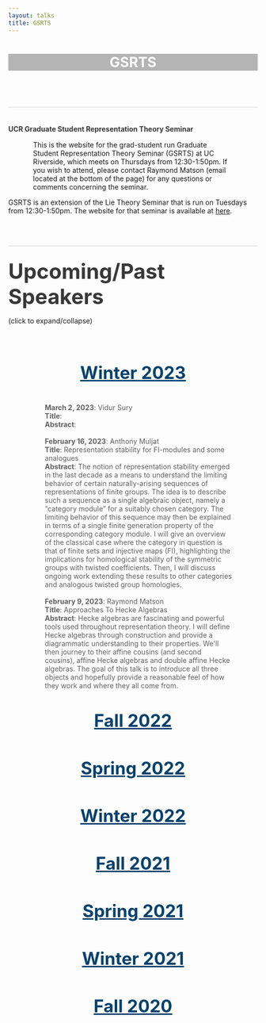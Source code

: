 ```yaml
---
layout: talks
title: GSRTS
---
```



<script type="text/javascript" async 
	src="https://cdnjs.cloudflare.com/ajax/libs/mathjax/2.7.1/MathJax.js?config=TeX-AMS-MML_HTMLorMML">
</script>
<header class="hero hero_big">
	<div style="background-image:url(/pictures/RootSystems.jpg)" class="hero__bg">
	</div>
	<div class="overlay" style="background-color: rgba(43, 43, 43, 0.35);">
		<div class="IJContainer">
			<h1 style="color:white" class="hero__title">GSRTS</h1>
		</div>
	</div>
</header>
<!-- <div class="bgImage-container">
	<img src="/pictures/T12.jpg" style="width:100%; height:41;">
	<div class="bgImage-centered">
		<br>
		<div class="blurb" style="color: white">
			<h1 align=center>Teaching</h1>
		</div>
		<br>
	</div>
</div> -->

<!-- <br>
<h1 align=center>Teaching</h1> -->

<br>
<div style="border-top: 1px solid #d5d5d5; margin-bottom:15px;">
	<h4 style="margin-top:35px; margin-bottom:15px; color: #383838">UCR Graduate Student Representation Theory Seminar</h4>
</div>

<p style="margin-left: 50px; margin-right: 50px;">This is the website for the grad-student run Graduate Student Representation Theory Seminar (GSRTS) at UC Riverside, which meets on Thursdays from 12:30-1:50pm. If you wish to attend, please contact Raymond Matson (email located at the bottom of the page) for any questions or comments concerning the seminar.

GSRTS is an extension of the Lie Theory Seminar that is run on Tuesdays from 12:30-1:50pm. The website for that seminar is available at <a href="https://sites.google.com/view/petersamuelson/lie-theory-seminar">here</a>.</p>
<br>
<br>
<div style="border-top: 1px solid #d5d5d5; margin-bottom:15px;">
	<div style="display:inline-block">
		<h4 style="margin-top:25px; margin-bottom:15px; color: #383838; font-size: 3em;">Upcoming/Past Speakers</h4>
		<p style="font-size: 1em;">(click to expand/collapse)</p>
		<br><br><br>
		<h1 onclick="toggleDetails('Wnt2023')" style="font-size: 2.5em; text-align: center; margin-top:10px; margin-bottom:10px; color: #05426c"><u>Winter 2023</u></h1>
		<ul id='Wnt2023' style="display: inline-block; text-align: left; margin-left: 50px; margin-right: 50px; list-style-type:none;">
			<br>
			<li style="color: #606060"><b>March 2, 2023</b>: Vidur Sury</li>
			<li style="color: #606060"><b>Title</b>: </li>
			<li style="color: #606060"><b>Abstract</b>: </li>
			<br>
			<li style="color: #606060"><b>February 16, 2023</b>: Anthony Muljat</li>
			<li style="color: #606060"><b>Title</b>: Representation stability for FI-modules and some analogues</li>
			<li style="color: #606060"><b>Abstract</b>: The notion of representation stability emerged in the last decade as a means to understand the limiting behavior of certain naturally-arising sequences of representations of finite groups. The idea is to describe such a sequence as a single algebraic object, namely a “category module” for a suitably chosen category. The limiting behavior of this sequence may then be explained in terms of a single finite generation property of the corresponding category module. I will give an overview of the classical case where the category in question is that of finite sets and injective maps (FI), highlighting the implications for homological stability of the symmetric groups with twisted coefficients. Then, I will discuss ongoing work extending these results to other categories and analogous twisted group homologies.</li>
			<br>
			<li style="color: #606060"><b>February 9, 2023</b>: Raymond Matson</li>
			<li style="color: #606060"><b>Title</b>: Approaches To Hecke Algebras</li>
			<li style="color: #606060"><b>Abstract</b>: Hecke algebras are fascinating and powerful tools used throughout representation theory. I will define Hecke algebras through construction and provide a diagrammatic understanding to their properties. We'll then journey to their affine cousins (and second cousins), affine Hecke algebras and double affine Hecke algebras. The goal of this talk is to introduce all three objects and hopefully provide a reasonable feel of how they work and where they all come from.</li>
		</ul>
		<br>
		<br>
		<h1 onclick="toggleDetails('Fall2022')" style="font-size: 2.5em; text-align: center; margin-top:10px; margin-bottom:10px; color: #05426c"><u>Fall 2022</u></h1>
		<ul id='Fall2022' style="display: none; text-align: left; margin-left: 50px; margin-right: 50px; list-style-type:none;">
			<br>
			<li style="color: #606060"><b>November 3, 2022</b>: Anthony Muljat</li>
			<li style="color: #606060"><b>Title</b>: Representation stability for generalized hyperoctahedral subgroups of wreath products</li>
			<li style="color: #606060"><b>Abstract</b>:  A general goal in the field of representation stability is to show that, given an ascending chain of groups \(\{G_n\}\) and a field \(k\), any sequence \(\{V_n\}\) of finite-dimensional representations of \(G_n\) over \(k\) that satisfies a certain finite generation condition is representation stable. This result holds when \(G_n\) are the Weyl groups for types \(B\)/\(C\), and \(k\) is algebraically closed and of characteristic 0. Wilson (2014) showed that this property descends to the Weyl groups for type \(D\). In this talk, we will discuss our application of Wilson’s method to the wreath products \(A \sim S_n\) and analogous subgroups. In doing so, we generalize the stability result from the case where \(A = \mathbb{Z}_2\) to an arbitrary finite abelian group \(A\).</li>
			<br>
			<li style="color: #606060"><b>October 27, 2022</b>: Joseph Wagner</li>
			<li style="color: #606060"><b>Title</b>: Generalized Demazure Modules of the Twisted Current Algebra <span class="math inline">\(^2\tilde{A}_{2\ell-1}\)</span></li>
			<li style="color: #606060"><b>Abstract</b>: In this talk, I will first give some background information on Lie algebras, including some of their properties and how they can be classified. I'll then introduce twisted Lie algebras, affine Lie algebras, and current algebras, and explain how they are constructed.  Finally, I'll define certain types of Lie algebra representations called Demazure modules, as well as a certain family of generalized Demazure modules which my research focuses on. I'll end the talk with a brief look at what I'm trying to show in my research, and some of the progress I've made so far.</li>
			<br>
			<li style="color: #606060"><b>October 13, 2022</b>: Raymond Matson</li>
			<li style="color: #606060"><b>Title</b>: Stated Skein Modules and DAHAs</li>
			<li style="color: #606060"><b>Abstract</b>: Some knot invariants come from looking at highly noncommutative associated groups. As these groups can be incredibly difficult to work with, one can instead consider corresponding commutative algebras and representations. However, if you want to still extract knot invariants you need to quantize these algebras and skein theory provides a breathable way to understand these deformations. In 2012, Berest and Samuelson provided a geometric way to understand these invariants and in the process uncovered certain defining modules for a bigger underlying beast, double affine Hecke algebras. I will discuss these module structures and how they act in the context of a newer, more general skein theory recently established by Thang Lê. This new theory, called stated skein theory, provides significant additional algebraic structure to these algebras and modules and will hopefully lead to more insights into a nicer presentation of these DAHAs.</li>
			<br>
			<li style="color: #606060"><b>October 6, 2022</b>: Raymond Matson</li>
			<li style="color: #606060"><b>Title</b>: Two Truths and a Lie</li>
			<li style="color: #606060"><b>Abstract</b>: In this talk we will go over fundamental definitions and ideas in Lie theory that anyone going into Lie theory or representation theory will learn about at some point. My goal is to give a small and hopefully comfortable crash course on some topics in the Lie Algebras electives offered here at UCR and if there's time, introduce a couple of the topics that the algebraists here (in particular us graduate students) are interested in.</li>
		</ul>
		<br>
		<br>
		<h1 onclick="toggleDetails('Spr2022')" style="font-size: 2.5em; text-align: center; margin-top:10px; margin-bottom:10px; color: #05426c"><u>Spring 2022</u></h1>
		<ul id='Spr2022' style="display: none; text-align: left; margin-left: 50px; margin-right: 50px; list-style-type:none;">
			<br>
			<li style="color: #606060"><b>May 19, 2022</b>: Jonathan Dugan</li>
			<li style="color: #606060"><b>Title</b>: Fusion products and Demazure modules for type <span class="math inline">\(A\)</span> current algebras</li>
			<li style="color: #606060"><b>Abstract</b>: Since the 1980s, an important area of study has been the category of finite-dimensional representations of quantum affine algebras. One way to study these representations is to go from a quantum level to the classical level via a graded limit, which becomes a graded representation of the corresponding current algebra; examples include local Weyl modules and Demazure modules. However, the graded limit of a tensor product of quantum affine algebra modules is not necessarily isomorphic to the tensor product of their graded limits. Instead, the correct notion seems to be that of the fusion product introduced by Feigin and Loktev in 1999, but this product is difficult to work with. Recent work by Biswal, Chari, Shereen, and Wand has found graded characters and generators and relations for the fusion product of a local Weyl module with a level 2 Demazure module for the type <span class="math inline">\(A\)</span> current algebra under suitable conditions. In this talk, I will share my work to expand on these results by removing these conditions.</li>
			<br>
			<li style="color: #606060"><b>May 12, 2022</b>: Anthony Muljat</li>
			<li style="color: #606060"><b>Title</b>: On a noetherian property of <span class="math inline">\(C\)</span>-modules current algebras</li>
			<li style="color: #606060"><b>Abstract</b>: A key result regarding stability of symmetric group representations states that, given a noetherian ring with unity <span class="math inline">\(k\)</span>, the category FI is "locally noetherian" over <span class="math inline">\(k\)</span>. This means that every FI-submodule of a finitely generated FI-module over <span class="math inline">\(k\)</span> is also finitely generated. We consider the question: what subcategories of FI are locally noetherian? In this talk we show that, for a slightly more general class of categories <span class="math inline">\(C\)</span> with a suitably restricted subcategory <span class="math inline">\(A\)</span>, local noetherianity of <span class="math inline">\(C\)</span> and <span class="math inline">\(A\)</span> are equivalent. We apply this result to some subcategories of FI and FIBC that are of interest to the theory of representation stability for finite groups (e.g. the alternating groups <span class="math inline">\(A_n\)</span> and the hyperoctahedral subgroups <span class="math inline">\(D_n\)</span>).</li>
			<br>
			<li style="color: #606060"><b>April 28, 2022</b>: Raymond Matson</li>
			<li style="color: #606060"><b>Title</b>: From Knot Invariants to Double Affine Hecke Algebras</li>
			<li style="color: #606060"><b>Abstract</b>: As if quantum deformations weren’t hard enough, we are going to construct an even more deformed object called a double affine Hecke algebra. Double affine Hecke algebras were first introduced by Cherednik to solve conjectures about Macdonald polynomials. If you sprinkle some geometry into the mix, the extra deformations DAHAs carry end up being quite useful in cleaning up some equations, smoothing out certain varieties, and they even pop up in geometric Langlands. As representation theorists, a reasonable question for us to ask is what kind of representations can we put on these DAHAs. Using a commonly studied knot invariant in topology, I will construct a particularly defining module for one specific DAHA.</li>
		</ul>
		<br>
		<br>
		<h1 onclick="toggleDetails('Wnt2022')" style="font-size: 2.5em; text-align: center; margin-top:10px; margin-bottom:10px; color: #05426c"><u>Winter 2022</u></h1>
		<ul id='Wnt2022' style="display: none; text-align: left; margin-left: 50px; margin-right: 50px; list-style-type:none;">
			<br>
			<li style="color: #606060"><b>March 3, 2022</b>: Raymond Matson</li>
			<li style="color: #606060"><b>Title</b>: Quantum Groups and Skein Theory</li>
			<li style="color: #606060"><b>Abstract</b>: Quantum groups are a type of noncommutative algebra with a lot of additional structure that are a central focus of study among many representation theorists due to their applications in physics. As interesting as these structures are, their computations can be quite a pain to work with. Skein theory provides a more playful perspective to understand these so-called quantum groups and their representations. If we have enough time, I will attempt to explain the stated skein theory of the simple bigon, which has a surprising amount of algebraic structure.</li>
			<br>
			<li style="color: #606060"><b>February 24, 2022</b>: Jonathan Dugan</li>
			<li style="color: #606060"><b>Title</b>: Macdonald Polynomials and Demazure Modules for the Current Algebra <span class="math inline">\(\mathfrak{sl}_{n+1}[t]\)</span>, Part II</li>
			<li style="color: #606060"><b>Abstract</b>: Last time I spoke, I discussed character formulae and Demazure modules for finite-dimensional representations of the Lie algebra <span class="math inline">\(\mathfrak{sl}_{n+1}\)</span>. Today, we will continue that conversation by talking about graded characters of Demazure modules for the current algebra <span class="math inline">\(\mathfrak{sl}_{n+1}[t]\)</span>. Just as the characters of the finite-dimensional irreducible modules of <span class="math inline">\(\mathfrak{sl}_{n+1}\)</span> were schur polynomials <span class="math inline">\(s_{\lambda}(z)\)</span>, we will find that the graded characters of level one Demazure modules are specialized Macdonald polynomials <span class="math inline">\(P_{\lambda}(z, q, 0)\)</span>. To study the graded characters of level two Demazure modules, in 2015 Wand introduced the Modules <span class="math inline">\(M(v, \lambda)\)</span> which interpolate between level one and level two Demazure modules. In 2020 in a paper published on the arXiv, Chari et. al. showed that for certain "compatible" pairs <span class="math inline">\((v, \lambda) \in P^+ \times P^+\)</span>, the graded characters of these modules <span class="math inline">\(M(v, \lambda)\)</span> are certain polynomials <span class="math inline">\(G_{v,\lambda}(z, q)\)</span>. In this talk, I will discuss this theory, as well as my work to expand this equality to include all pairs of weights <span class="math inline">\((v, \lambda)\in P^+ \times P^+\)</span>.</li>
			<br>
			<li style="color: #606060"><b>February 17, 2022</b>: Maranda Smith</li>
			<li style="color: #606060"><b>Title</b>: Graded Characters for level 2 Demazure modules over <span class="math inline">\(\mathfrak{so}_{2n}[t]\)</span></li>
			<li style="color: #606060"><b>Abstract</b>: In studying the representation theory of any algebra, it is necessary to understand the highest weight modules for that algebra. This has inspired the research surrounding Demazure modules, <span class="math inline">\(D(\ell, \lambda)\)</span> of affine and quantum affine Lie algebras. To study these modules, we move to a maximal parabolic subalgebra, called the current algebra, and examine these modules in this new context. A first step to understanding these modules is to know what their graded characters are. For simply laced Lie algebras, it was shown by Sanderson and Ion that the graded character of <span class="math inline">\(D(1, \lambda)\)</span> is the Macdonald Polynomial <span class="math inline">\(P_{\lambda}(z, q, 0)\)</span>. In 2020, it was shown by Biswal, Chari, Shereen, and Wand that the graded character of <span class="math inline">\(D(2, \lambda)\)</span> are positive linear combinations of Macdonlad polynomials and give explicit formulations. My research is focused on finding similar results for type-<span class="math inline">\(D\)</span>. This talk is VERY informal, and is meant to walk through my process.</li>
			<br>
			<li style="color: #606060"><b>February 10, 2022</b>: Anthony Muljat</li>
			<li style="color: #606060"><b>Title</b>: <span class="math inline">\(FI_W\)</span>-modules and stability for Weyl group representations</li>
			<li style="color: #606060"><b>Abstract</b>: "Consistent" sequences <span class="math inline">\(\{V_n\}\)</span> of <span class="math inline">\(S_n\)</span>-representations are ubiquitous in geometry and combinatorics. In 2012, Church-Ellenberg-Farb introduced FI-modules to study, among other things, the growth of irreps of <span class="math inline">\(V_n\)</span> as <span class="math inline">\(n\)</span> increases. By doing so, they showed that a sharp constraint on this growth—previously defined by Church-Farb as "uniform representation stability"—is equivalent to a finite generation property of the corresponding FI-module. Building on this framework, Wilson (2014) derived analogous results for representations of the classical Weyl groups. We will discuss this machinery with special attention to types A and B/C, and show some motivating applications.</li>
			<br>
			<li style="color: #606060"><b>February 3, 2022</b>: Jonathan Dugan</li>
			<li style="color: #606060"><b>Title</b>: Macdonald Polynomials and Demazure Modules for the Current Algebra <span class="math inline">\(\mathfrak{sl}_{n+1}[t]\)</span></li>
			<li style="color: #606060"><b>Abstract</b>: The notion of a Demazure module arises naturally from the representation theory of affine and quantum affine Lie algebras. An important family of these are the stable Demazure modules <span class="math inline">\(D(\ell, \lambda)\)</span> which admit an action of the current algebra. To study the structure of these modules, an important question to ask is, "What are their graded characters?" In the simply laced case, it was found through the work of Sanderson and Ion that the specialized Macdonald polynomials <span class="math inline">\(P_{\lambda}(z, q, 0)\)</span> are the characters of the level one Demazure module <span class="math inline">\(D(1, \lambda)\)</span>, and in 2012 Naoi showed that for types BCF to find the graded characters for <span class="math inline">\(D(1, \lambda)\)</span>, it suffices to study the relationship between level one and level two Demazure modules for type A. To tackle this problem, in 2015 Wand introduced the Modules <span class="math inline">\(M(v, \lambda)\)</span> which interpolate between level one and level two Demazure modules. In 2020 in a paper published on the arXiv, Chari et. al. showed for certain pairs <span class="math inline">\((v, \lambda) \in P^+ \times P^+\)</span> that the graded characters of these modules <span class="math inline">\(M(v, \lambda)\)</span> are certain polynomials <span class="math inline">\(G_{v, \lambda}(z, q)\)</span>. In this talk, I will discuss this theory, as well as my work to expand this equality to include all pairs of weights <span class="math inline">\((v, \lambda) \in P^+ \times P^+\)</span>.</li>
		</ul>
		<br>
		<br>
		<h1 onclick="toggleDetails('Fall2021')" style="font-size: 2.5em; text-align: center; margin-top:10px; margin-bottom:10px; color: #05426c"><u>Fall 2021</u></h1>
		<ul id='Fall2021' style="display: none; text-align: left; margin-left: 50px; margin-right: 50px; list-style-type:none;">
			<br>
			<li style="color: #606060"><b>November 18, 2021</b>: Joseph Wagner</li>
			<li style="color: #606060"><b>Title</b>: Local Weyl Modules and <span class="math inline">\(V(\xi)\)</span> Modules</li>
			<li style="color: #606060"><b>Abstract</b>: In this talk, I’ll be presenting some key points from the first two sections of the paper, “Demazure Modules, Fusion Products, and <span class="math inline">\(Q\)</span>-Systems” by Chari and Venkatesh. Specifically, I’ll be defining the current algebra, the local Weyl module, and two equivalent presentations of <span class="math inline">\(V(\xi)\)</span> modules.</li>
			<br>
			<li style="color: #606060"><b>November 4, 2021</b>: Elliott Vest</li>
			<li style="color: #606060"><b>Title</b>: An Introduction to the Quantized Universal Enveloping Algebra</li>
			<li style="color: #606060"><b>Abstract</b>: Universal enveloping algebras can be seen as the “largest” associative algebra that contains all representations of a Lie algebra. With such an algebra, one can apply a quantum deformation in order to get a quantized enveloping algebra. There are many properties the quantum enveloping algebra has that are inherited from the original as well as properties that don’t transfer. In this talk, we will focus on both the quantum and regular universal enveloping algebras over <span class="math inline">\(\mathfrak{sl}_2(\mathbb{C})\)</span>. We will note the similarities and differences of such structures which should give rise as to why quantum deformations can be interesting to look into. If time permits, we will then generalize the quantized enveloping algebra over any Lie algebra.</li>
			<br>
			<li style="color: #606060"><b>October 28, 2021</b>: Raymond Matson</li>
			<li style="color: #606060"><b>Title</b>: An Introduction to Supercharacter Theory</li>
			<li style="color: #606060"><b>Abstract</b>: Classical character theory is a way to condense important information of representations in order to classify groups and algebras up to isomorphism. Although character theory for finite groups is mostly fleshed out, some difficult cases, namely algebra groups, remain. These complicated cases have close relations to nilpotent algebras and quite a bit of Lie theory of these nilpotent algebras. As classical tools don’t seem to work well when computing irreducible characters in these cases, supercharacter theory was introduced and is currently the best we have for classifying these groups. We will discuss how to compute supercharacter theories and if there’s time we will compare classical character tables to supercharacter tables with some nice examples.</li>
			<br>
			<li style="color: #606060"><b>October 21, 2021</b>: Maranda Smith</li>
			<li style="color: #606060"><b>Title</b>: An Introduction to the Representation theory of Lie Algebras, Part II</li>
			<li style="color: #606060"><b>Abstract</b>: We will briefly recap where we left off last week, having discussed the ability to classify all finite dimensional simple Lie Algebras over <span class="math inline">\(\mathbb{C}\)</span>. In this talk, we will take what we have learned about the adjoint representation and generalize to examine all representations of a simple Lie algebra. This will allows us to classify all finite dimensional irreducible representations over said algebra. Time and will permitting, we will discuss what representations of Lie algebras tells us about the representations of the corresponding Lie groups.</li>
			<br>
			<li style="color: #606060"><b>October 14, 2021</b>: Jonathan Dugan</li>
			<li style="color: #606060"><b>Title</b>: An Introduction to the Representation theory of Lie Algebras, Part I</li>
			<li style="color: #606060"><b>Abstract</b>: Lie algebras first arose from as a means to study Lie Groups, but are interesting to study in their own right. In particular, we often look at representations of Lie algebras to see how they act on vector spaces. In this talk, we will introduce the representation theory of Lie algebras, and show how in the classical case, we can use representation theory to classify all finite dimensional simple Lie algebras over <span class="math inline">\(\mathbb{C}\)</span>. We will also classify all finite dimensional irreducible representations of the simple Lie algebras, and, if time permitting, briefly discuss how the representation theory of Lie algebras helps us understand the representation theory of Lie groups.</li>
		</ul>
		<br>
		<br>
		<h1 onclick="toggleDetails('Spr2021')" style="font-size: 2.5em; text-align: center; margin-top:10px; margin-bottom:10px; color: #05426c"><u>Spring 2021</u></h1>
		<ul id='Spr2021' style="display: none; text-align: left; margin-left: 50px; margin-right: 50px; list-style-type:none;">
			<br>
			<li style="color: #606060"><b>May 27, 2021</b>: Alex Pokorny</li>
			<li style="color: #606060"><b>Title</b>: Dubrovnik Skein Theory and Power Sum Elements</li>
			<li style="color: #606060"><b>Abstract</b>: In this work, we extend some results from the Kauffman bracket and HOMFLYPT skein theories to the Kuffman (Dubrovnik) skein theory. In particular, a definition is given for special “power sum” type elements <span class="math inline">\(\tilde{P}_k\)</span> in the Dubrovnik skein algebra of the annulus <span class="math inline">\(\mathcal{A}\)</span>. It is justified that these elements are the correct generalization for the Chebyshev polynomials (of the first kind) often used when studying Kauffman bracket skein algebras. Threadings of the <span class="math inline">\(\tilde{P}_k\)</span> are used as generators in a presentation of the Dubrovnik skein algebra of the torus <span class="math inline">\(\mathcal{T}^2\)</span>, where they are shown to satisfy surprisingly simple relations. This description of <span class="math inline">\(\mathcal{T}^2\)</span> is in turn used to describe the natural action of this algebra on the skein module of the solid torus. Separate from this, we give strong evidence that the universal character rings for the orthogonal and sympletic Lie groups correspond to the skein algebra <span class="math inline">\(\mathcal{A}\)</span> in such a way that the Schur functions of type either <span class="math inline">\(B\)</span>, <span class="math inline">\(C\)</span> or <span class="math inline">\(D\)</span> correspond to annular closures <span class="math inline">\(\tilde{Q}_\lambda\)</span> of minimal idempotents of the Birman-Murakami-Wenzl algebras <span class="math inline">\(BMW_n\)</span>. We also record some miscellaneous applications of the <span class="math inline">\(\tilde{P}_k\)</span>, such as commutation relations for the annular closures of <span class="math inline">\(BMW\)</span> symmetrizers <span class="math inline">\(\tilde{Q}_\lambda\)</span> (and their HOMFLYPT counterparts <span class="math inline">\(Q_{(n)}\)</span>) and an expression of central elements of <span class="math inline">\(BMW_n\)</span> in terms of Jucys-Murphy elements.</li>
			<br>
			<li style="color: #606060"><b>May 6, 2021</b>: Maranda Smith</li>
			<li style="color: #606060"><b>Title</b>: Short Exact Sequences and Polynomial Recursion</li>
			<li style="color: #606060"><b>Abstract</b>: We will briefly review the structure of type <span class="math inline">\(D\)</span> current algebras and introduce the modules <span class="math inline">\(M(v, \lambda)\)</span>. As of now there are 5 right exact sequences involving these modules which are conjectured to be full exact. Based on this conjecture, we will discuss what recursions are possible for their graded characters and what this means for the representation theory of highest weight modules over type <span class="math inline">\(D\)</span> current algebras as a whole.</li>
			<br>
			<li style="color: #606060"><b>April 22, 2021</b>: Jonathan Dugan</li>
			<li style="color: #606060"><b>Title</b>: Macdonald Polynomials and Demazure Modules for the Current Algebra <span class="math inline">\(\mathfrak{sl}_{n+1}[t]\)</span>: A Detailed Look at Explicit Examples</li>
			<li style="color: #606060"><b>Abstract</b>: In previous talks I have talked about the <span class="math inline">\(\mathfrak{sl}_{n+1}[t]\)</span>-modules <span class="math inline">\(M(v, \lambda)\)</span> first introduced by Wand in 2015 which interpolate between level 1 and level 2 Demazure modules. In 2021 Chari et al showed for certain pairs <span class="math inline">\((v, \lambda) \in P^+ \times P^+\)</span> that the graded characters of these modules <span class="math inline">\(M(v, \lambda)\)</span> are certain polynomials <span class="math inline">\(G_{v, \lambda}(z, q)\)</span>. My research is to expand this equality to include all pairs of weights <span class="math inline">\(v, \lambda\)</span>. In this talk, I will go into the details of how I am approaching this by looking explicitly at the rank 1–3 cases.</li>
		</ul>
		<br>
		<br>
		<h1 onclick="toggleDetails('Wnt2021')" style="font-size: 2.5em; text-align: center; margin-top:10px; margin-bottom:10px; color: #05426c"><u>Winter 2021</u></h1>
		<ul id='Wnt2021' style="display: none; text-align: left; margin-left: 50px; margin-right: 50px; list-style-type:none;">
			<br>
			<li style="color: #606060"><b>March 11, 2021</b>: Maranda Smith</li>
			<li style="color: #606060"><b>Title</b>: Beginnings on graded characters of level-2 Demazure modules for type-D</li>
			<li style="color: #606060"><b>Abstract</b>: In 2015 Jefferey Wand introduced a family of modules <span class="math inline">\(M(v, \lambda)\)</span> over type-<span class="math inline">\(A\)</span> current algebras. These modules interpolate between level-1 and level-2 Demazure modules, giving way for Biswal, Chari, Shereen, and Wand to define <span class="math inline">\(\text{ch}_{\text{gr}}M(v, \lambda)\)</span> as integer linear combination of Macdonald Polynomials. As these modules can be similarly defined for type-<span class="math inline">\(D\)</span> current algebras, the goal is to extend these results to this setting.</li>
			<br>
			<li style="color: #606060"><b>March 4, 2021</b>: Alex Pokorny</li>
			<li style="color: #606060"><b>Title</b>: Skein Theories Coming From Representation Theory</li>
			<li style="color: #606060"><b>Abstract</b>: A skein theory is an attempt to build a sort of algebraic topology based on links in 3-manifolds. They were invented to generalize the idea of knot polynomials to different manifolds. In this talk I will give some examples of skein theories which emulate and extend parts of the representation theory of certain quantum groups.</li>
			<br>
			<li style="color: #606060"><b>February 18, 2021</b>: Joseph Wagner</li>
			<li style="color: #606060"><b>Title</b>: A Brief Introduction to Universal Enveloping Algebras</li>
			<li style="color: #606060"><b>Abstract</b>: I’ll start by motivating the topic, and then talk about how they’re constructed, proving that a representation of <span class="math inline">\(\mathfrak{g}\)</span> is the same thing as a representation of <span class="math inline">\(U(\mathfrak{g})\)</span>, and then, time permitting, discuss their bases and the PBW theorem.</li>
			<br>
			<li style="color: #606060"><b>January 28, 2021</b>: Jonathan Dugan</li>
			<li style="color: #606060"><b>Title</b>: Macdonald Polynomials and Demazure Modules for the Current Algebra <span class="math inline">\(\mathfrak{sl}_{n+1}[t]\)</span>, Part II</li>
			<li style="color: #606060"><b>Abstract</b>: In this talk, I will continue with the story that we began the previous week. I will finish the discussion of Demazure modules by exploring on the work of Chari et al to find their characters using the representation theory of the modules <span class="math inline">\(M(v, \lambda)\)</span>. I will then finish by discussing my work to expand on their efforts, along with showing a few examples.</li>
			<br>
			<li style="color: #606060"><b>January 21, 2021</b>: Jonathan Dugan</li>
			<li style="color: #606060"><b>Title</b>: Macdonald Polynomials and Demazure Modules for the Current Algebra <span class="math inline">\(\mathfrak{sl}_{n+1}[t]\)</span>, Part I</li>
			<li style="color: #606060"><b>Abstract</b>: The notion of a Demazure module arises naturally from the representation theory of affine and quantum affine Lie algebras. An important family of these are the stable Demazure modules <span class="math inline">\(D(\ell, \lambda)\)</span> which admit an action of the current algebra. To study the structure of these modules, an important question to ask is, “What are their graded characters?” In the simply laced case, it was found through the work of Sanderson and Ion that the specialized Macdonald polynomials <span class="math inline">\(P_{\lambda}(z, q, 0)\)</span> are the characters of the level one Demazure module <span class="math inline">\(D(1, \lambda)\)</span>, and in 2012 Naoi showed that for types BCF to find the graded characters for <span class="math inline">\(D(1, \lambda)\)</span>, it suffices to study the relationship between level one and level two Demazure modules for type <span class="math inline">\(A\)</span>. To tackle this problem, in 2015 Wand introduced the Modules <span class="math inline">\(M(v, \lambda)\)</span> which interpolate between level one and level two Demazure modules. In 2020 in a paper published on the arXiv, Chari et. al showed for certain pairs <span class="math inline">\((v, \lambda) \in P^+ \times P^+\)</span> that the graded characters of these modules <span class="math inline">\(M(v, \lambda)\)</span> are certain polynomials <span class="math inline">\(G_{v, \lambda}(z, q)\)</span>. In this talk, I will discuss my work to expand this equality to include all pairs of weights <span class="math inline">\((v, \lambda) \in P^+ \times P^+\)</span>.</li>
		</ul>
		<br>
		<br>
		<h1 onclick="toggleDetails('Fall2020')" style="font-size: 2.5em; text-align: center; margin-top:10px; margin-bottom:10px; color: #05426c"><u>Fall 2020</u></h1>
		<ul id='Fall2020' style="display: none; text-align: left; margin-left: 50px; margin-right: 50px; list-style-type:none;">
			<br>
			<li style="color: #606060"><b>December 10, 2020</b>: Alexander Pokorny</li>
			<li style="color: #606060"><b>Title</b>: The Character Rings of Classical Lie Groups & Symmetric Functions</li>
			<li style="color: #606060"><b>Abstract</b>: It’s hard to avoid combinatorics when studying representation theory. In this talk, I will explain one reason for why this statement is true. First we will discuss characters of representations of Lie groups, focusing on the cases of <span class="math inline">\(GL_n\)</span>, <span class="math inline">\(SO_n\)</span>, and <span class="math inline">\(SP_n\)</span>. Then I will explain what the ring of symmetric functions is and how it can model the behavior of these character rings. Later, I will describe the connections to skein theory.</li>
			<br>
			<li style="color: #606060"><b>November 19, 2020</b>: Ethan Kowalenko</li>
			<li style="color: #606060"><b>Title</b>: Representation Theory for Oriented Matroids</li>
			<li style="color: #606060"><b>Abstract</b>: I’ll talk about oriented matroid programming, which is a generalization of linear programming, and discuss noncommutative algebras which can be defined for “generic” oriented matroid programs. I will then talk about the representation theory of these algebras is a nice subcase. This is joint work with my advisor, Carl Mautner. This will be a very rough version of my defense, so I’ll love to have as much feedback as possible!</li>
			<br>
			<li style="color: #606060"><b>November 12, 2020</b>: Maranda Smith</li>
			<li style="color: #606060"><b>Title</b>: Casual Dip into Lie Theory</li>
			<li style="color: #606060"><b>Abstract</b>: We’ll be taking a pretty comfortable and intuitive look at what a Lie algebra is and how to work with their representations. There will be several examples as we go, primarily coming from Types <span class="math inline">\(A\)</span> and <span class="math inline">\(D\)</span>. We’ll wrap with a brief look at the representations that I specifically work with. The aim of this talk is to give those of you in Lie Algebras part <span class="math inline">\(A\)</span> some intuition to move forward with. Questions encouraged! Notes for this talk available <a href="https://jonathandugan.me/files/GRSTS_talk%20_1.12.2020.pdf">here</a>.</li>
			<br>
			<li style="color: #606060"><b>October 29, 2020</b>: Joseph Wagner</li>
			<li style="color: #606060"><b>Title</b>: Partitions and Tableaux</li>
			<li style="color: #606060"><b>Abstract</b>: In this talk, I will be covering Appendix A2 of H. Barcelo’s and A. Ram’s paper <i>Combinatorial Representation Theory</i>. I will define some concepts relating to partitions and tableaux, culminating in the theorem known as the Murnaghan-Nakayama rule.</li>
			<br>
			<li style="color: #606060"><b>October 22, 2020</b>: Jonathan Dugan</li>
			<li style="color: #606060"><b>Title</b>: The Symmetric Group, Representation Theory, and Paradoxes in Voting Theory</li>
			<li style="color: #606060"><b>Abstract</b>: In this talk, I will explain how we can use representation theory of the symmetric group to model voting theory. A voter’s ranking of candidates can be represented using a combinatorial object called a tabloid, and the rankings of a group of voters can be seen as a representation of the group ring <span class="math inline">\(\mathbb{Q}S_n\)</span>. We will then turn our attention to positional voting procedures, which assign points to each candidate based on their position in a voter’s choice of tabloid. Lastly, I will present a result of Daugherty et al. that uses representation theory to show that the results of an election can more accurately reflect the choice of voting procedure rather than the views of the voters.</li>
			<br>
			<li style="color: #606060"><b>October 15, 2020</b>: Alexander Pokorny</li>
			<li style="color: #606060"><b>Title</b>: Hecke Algebras of Coxeter Systems</li>
			<li style="color: #606060"><b>Abstract</b>: In this talk, I will define Coxeter groups and give a summary of their classification. Using this data, we can define so-called Hecke Algebras. We will mostly focus on the Hecke algebra of type <span class="math inline">\(A_n\)</span>, and its relationship to representations of the quantum group <span class="math inline">\(U_q(\mathfrak{sl}_n)\)</span>. If time permits, I would also very much like to discuss the Brauer and BMW algebras. I will assume very few prerequisites for this talk, so feel free to sit in even if you are unfamiliar. I will take ideas from Appendix B of the following expository paper by Barcelo & Ram <a href="https://arxiv.org/pdf/math/9707221.pdf">https://arxiv.org/pdf/math/9707221.pdf</a>, but also some from my personal notes.</li>
		</ul>
	</div>
</div>

<!-- 
			<br>
			<li style="color: #606060"><b>November 18, 2020</b>: </li>
			<li style="color: #606060"><b>Title</b>: </li>
			<li style="color: #606060"><b>Abstract</b>: </li>
<span class="math inline">\(\)</span>
-->



<script>
	function toggleDetails(quartNum) {
		var quartText = document.getElementById(quartNum);
		if (quartText.style.display === "none") {
			quartText.style.display = "block";
		} else {
			quartText.style.display = "none";
		}
	}
</script>